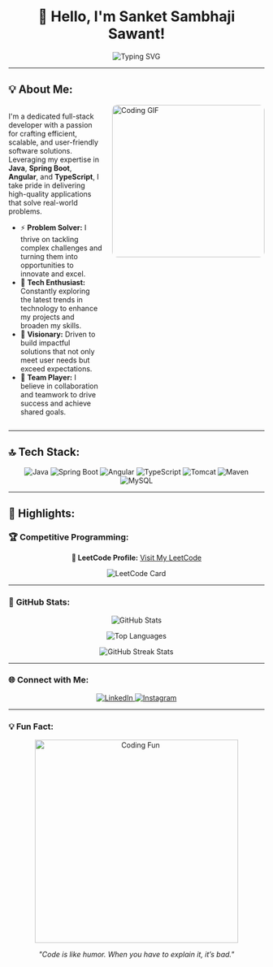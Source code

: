 <h1 align="center">👋 Hello, I'm Sanket Sambhaji Sawant!</h1>

<p align="center">
  <img src="https://readme-typing-svg.demolab.com?font=Fira+Code&size=24&pause=1000&color=FF5733&center=true&vCenter=true&width=700&lines=CS+Enthusiast+%7C+Full-Stack+Developer+%7C+Problem+Solver;Java+%7C+Spring+Boot+%7C+Angular+%7C+TypeScript;Building+Scalable+and+Impactful+Tech+Solutions!" alt="Typing SVG" />
</p>

---

## 💡 About Me:

<div style="display: flex; align-items: flex-start; justify-content: space-between;">
  <div style="flex: 1;">
    <p>
      I'm a dedicated full-stack developer with a passion for crafting efficient, scalable, and user-friendly software solutions. Leveraging my expertise in <strong>Java</strong>, <strong>Spring Boot</strong>, <strong>Angular</strong>, and <strong>TypeScript</strong>, I take pride in delivering high-quality applications that solve real-world problems.
    </p>
    <ul>
      <li>⚡ <strong>Problem Solver:</strong> I thrive on tackling complex challenges and turning them into opportunities to innovate and excel.</li>
      <li>🚀 <strong>Tech Enthusiast:</strong> Constantly exploring the latest trends in technology to enhance my projects and broaden my skills.</li>
      <li>🎯 <strong>Visionary:</strong> Driven to build impactful solutions that not only meet user needs but exceed expectations.</li>
      <li>🌟 <strong>Team Player:</strong> I believe in collaboration and teamwork to drive success and achieve shared goals.</li>
    </ul>
  </div>
  <div style="flex: 0 0 auto; margin-left: 20px;">
    <img src="https://media.giphy.com/media/qgQUggAC3Pfv687qPC/giphy.gif" alt="Coding GIF" style="border-radius: 10px; width: 300px;" />
  </div>
</div>

---

## 🔝 Tech Stack:
<p align="center">
  <img src="https://img.shields.io/badge/Java-%23ED8B00.svg?style=for-the-badge&logo=openjdk&logoColor=white" alt="Java" />
  <img src="https://img.shields.io/badge/Spring_Boot-%236DB33F.svg?style=for-the-badge&logo=spring-boot&logoColor=white" alt="Spring Boot" />
  <img src="https://img.shields.io/badge/Angular-%23E23237.svg?style=for-the-badge&logo=angular&logoColor=white" alt="Angular" />
  <img src="https://img.shields.io/badge/TypeScript-%23007ACC.svg?style=for-the-badge&logo=typescript&logoColor=white" alt="TypeScript" />
  <img src="https://img.shields.io/badge/Apache_Tomcat-%23F8DC75.svg?style=for-the-badge&logo=apache-tomcat&logoColor=black" alt="Tomcat" />
  <img src="https://img.shields.io/badge/Maven-%23C71A36.svg?style=for-the-badge&logo=apache-maven&logoColor=white" alt="Maven" />
  <img src="https://img.shields.io/badge/MySQL-%234479A1.svg?style=for-the-badge&logo=mysql&logoColor=white" alt="MySQL" />
</p>

---

## 🌟 Highlights:
### 🏆 **Competitive Programming**:
<div align="center">
  <p><strong>🎯 LeetCode Profile:</strong> <a href="https://leetcode.com/Sanket9326/" target="_blank">Visit My LeetCode</a></p>
  <img src="https://leetcard.jacoblin.cool/Sanket9326?theme=dark&ext=heatmap&font=Source%20Code%20Pro" alt="LeetCode Card" />
</div>

---

### 🚀 **GitHub Stats**:
<p align="center">
  <img src="https://github-readme-stats.vercel.app/api?username=sanket9326&show_icons=true&theme=radical" alt="GitHub Stats" />
</p>
<p align="center">
  <img src="https://github-readme-stats.vercel.app/api/top-langs/?username=sanket9326&layout=compact&theme=radical" alt="Top Languages" />
</p>
<p align="center">
  <img src="https://github-readme-streak-stats.herokuapp.com?user=sanket9326&theme=radical&hide_border=false" alt="GitHub Streak Stats" />
</p>

---

### 🌐 **Connect with Me**:
<p align="center">
  <a href="https://www.linkedin.com/in/sanket-sawant-02b80a252/" target="_blank">
    <img src="https://img.shields.io/badge/LinkedIn-%230077B5.svg?style=for-the-badge&logo=linkedin&logoColor=white" alt="LinkedIn"/>
  </a>
  <a href="https://www.instagram.com/sanket_9326?igsh=MWRxbmJ3Yzk5bWduNQ==" target="_blank">
    <img src="https://img.shields.io/badge/Instagram-%23E4405F.svg?style=for-the-badge&logo=instagram&logoColor=white" alt="Instagram"/>
  </a>
</p>

---

### 💡 Fun Fact:
<p align="center">
  <img src="https://media.giphy.com/media/Ll22OhMLAlVDb8UQWe/giphy.gif" alt="Coding Fun" width="400px" />
</p>
<p align="center">
  <i>"Code is like humor. When you have to explain it, it’s bad."</i>
</p>
